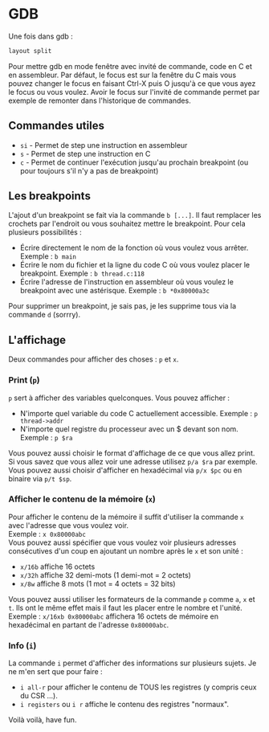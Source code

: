 # GDB

Une fois dans gdb :
```bash
layout split 
````
Pour mettre gdb en mode fenêtre avec invité de commande, code en C et en assembleur.
Par défaut, le focus est sur la fenêtre du C mais vous pouvez changer le focus en faisant Ctrl-X puis O jusqu\'à ce que vous ayez le focus ou vous voulez.
Avoir le focus sur l\'invité de commande permet par exemple de remonter dans l\'historique de commandes.
## Commandes utiles
- `si` - Permet de step une instruction en assembleur
- `s` - Permet de step une instruction en C
- `c` - Permet de continuer l\'exécution jusqu\'au prochain breakpoint (ou pour toujours s\'il n\'y a pas de breakpoint)

## Les breakpoints
L\'ajout d\'un breakpoint se fait via la commande `b [...]`.
Il faut remplacer les crochets par l\'endroit ou vous souhaitez mettre le breakpoint. Pour cela plusieurs possibilités :
- Écrire directement le nom de la fonction où vous voulez vous arrêter. Exemple : `b main`
- Écrire le nom du fichier et la ligne du code C où vous voulez placer le breakpoint. Exemple : `b thread.c:118`
- Écrire l\'adresse de l\'instruction en assembleur où vous voulez le breakpoint avec une astérisque. Exemple : `b *0x80000a3c`

Pour supprimer un breakpoint, je sais pas, je les supprime tous via la commande `d` (sorrry).

## L\'affichage
Deux commandes pour afficher des choses : `p` et `x`.
### Print (`p`)
`p` sert à afficher des variables quelconques. Vous pouvez afficher :
- N\'importe quel variable du code C actuellement accessible. Exemple : `p thread->addr`
- N\'importe quel registre du processeur avec un $ devant son nom. Exemple : `p $ra`

Vous pouvez aussi choisir le format d\'affichage de ce que vous allez print. Si vous savez que vous allez voir une adresse utilisez `p/a $ra` par exemple.
Vous pouvez aussi choisir d\'afficher en hexadécimal via `p/x $pc` ou en binaire via `p/t $sp`.

### Afficher le contenu de la mémoire (`x`)
Pour afficher le contenu de la mémoire il suffit d\'utiliser la commande `x` avec l\'adresse que vous voulez voir.<br>
Exemple : `x 0x80000abc`<br>
Vous pouvez aussi spécifier que vous voulez voir plusieurs adresses consécutives d\'un coup en ajoutant un nombre après le `x` et son unité : 
- `x/16b` affiche 16 octets
- `x/32h` affiche 32 demi-mots (1 demi-mot = 2 octets)
- `x/8w` affiche 8 mots (1 mot = 4 octets = 32 bits)

Vous pouvez aussi utiliser les formateurs de la commande `p` comme `a`, `x` et `t`. Ils ont le même effet mais il faut les placer entre le nombre et l\'unité.<br>
Exemple : `x/16xb 0x80000abc` affichera 16 octets de mémoire en hexadécimal en partant de l\'adresse `0x80000abc`.

### Info (`i`)
La commande `i` permet d\'afficher des informations sur plusieurs sujets. Je ne m\'en sert que pour faire :
- `i all-r` pour afficher le contenu de TOUS les registres (y compris ceux du CSR ...).
- `i registers` ou `i r` affiche le contenu des registres "normaux".

Voilà voilà, have fun.
